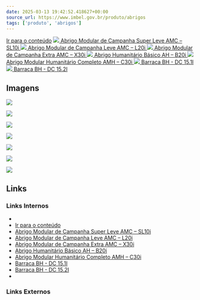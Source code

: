 ```yaml
---
date: 2025-03-13 19:42:52.418627+00:00
source_url: https://www.imbel.gov.br/produto/abrigos
tags: ['produto', 'abrigos']
---
```


[](https://www.imbel.gov.br/produto/abrigos)
[Ir para o conteúdo](https://www.imbel.gov.br/produto/abrigos#conteudo)
[ ![](https://www.imbel.gov.br/storage/produto/56-1680527716.png) Abrigo Modular de Campanha Super Leve AMC – SL10i ](https://www.imbel.gov.br/produto/abrigos/56)
[ ![](https://www.imbel.gov.br/storage/produto/57-1680604213.png) Abrigo Modular de Campanha Leve AMC – L20i ](https://www.imbel.gov.br/produto/abrigos/57)
[ ![](https://www.imbel.gov.br/storage/produto/58-1680604450.png) Abrigo Modular de Campanha Extra AMC – X30i ](https://www.imbel.gov.br/produto/abrigos/58)
[ ![](https://www.imbel.gov.br/storage/produto/59-1680604769.png) Abrigo Humanitário Básico AH – B20i ](https://www.imbel.gov.br/produto/abrigos/59)
[ ![](https://www.imbel.gov.br/storage/produto/60-1680604918.png) Abrigo Modular Humanitário Completo AMH – C30i ](https://www.imbel.gov.br/produto/abrigos/60)
[ ![](https://www.imbel.gov.br/storage/produto/61-1683631655.png) Barraca BH - DC 15.1I ](https://www.imbel.gov.br/produto/abrigos/61)
[ ![](https://www.imbel.gov.br/storage/produto/62-1680605742.png) Barraca BH - DC 15.2I ](https://www.imbel.gov.br/produto/abrigos/62)
[ ](https://www.imbel.gov.br/produto/abrigos#home)


## Imagens

![](https://www.imbel.gov.br/storage/produto/56-1680527716.png)

![](https://www.imbel.gov.br/storage/produto/57-1680604213.png)

![](https://www.imbel.gov.br/storage/produto/58-1680604450.png)

![](https://www.imbel.gov.br/storage/produto/59-1680604769.png)

![](https://www.imbel.gov.br/storage/produto/60-1680604918.png)

![](https://www.imbel.gov.br/storage/produto/61-1683631655.png)

![](https://www.imbel.gov.br/storage/produto/62-1680605742.png)



## Links

### Links Internos

- [](https://www.imbel.gov.br/produto/abrigos)
- [Ir para o conteúdo](https://www.imbel.gov.br/produto/abrigos#conteudo)
- [Abrigo Modular de Campanha Super Leve AMC – SL10i](https://www.imbel.gov.br/produto/abrigos/56)
- [Abrigo Modular de Campanha Leve AMC – L20i](https://www.imbel.gov.br/produto/abrigos/57)
- [Abrigo Modular de Campanha Extra AMC – X30i](https://www.imbel.gov.br/produto/abrigos/58)
- [Abrigo Humanitário Básico AH – B20i](https://www.imbel.gov.br/produto/abrigos/59)
- [Abrigo Modular Humanitário Completo AMH – C30i](https://www.imbel.gov.br/produto/abrigos/60)
- [Barraca BH - DC 15.1I](https://www.imbel.gov.br/produto/abrigos/61)
- [Barraca BH - DC 15.2I](https://www.imbel.gov.br/produto/abrigos/62)
- [](https://www.imbel.gov.br/produto/abrigos#home)

### Links Externos


